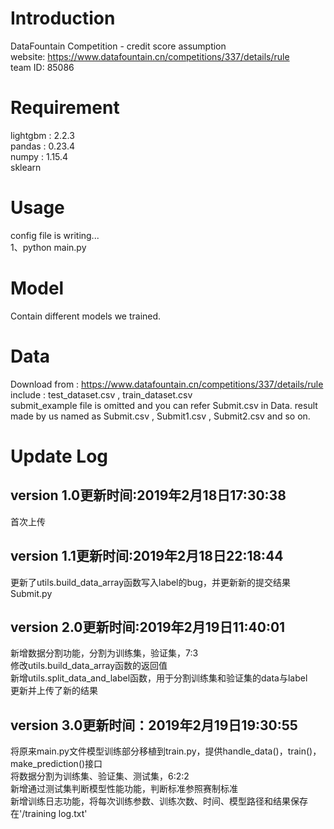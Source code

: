 # Introduction  
DataFountain Competition - credit score assumption  
website: https://www.datafountain.cn/competitions/337/details/rule  
team ID: 85086  
# Requirement
lightgbm : 2.2.3  
pandas : 0.23.4  
numpy : 1.15.4  
sklearn  
# Usage 
config file is writing...  
1、python main.py
# Model  
Contain different models we trained.  
# Data  
Download from : https://www.datafountain.cn/competitions/337/details/rule  
include : test_dataset.csv , train_dataset.csv  
submit_example file is omitted and you can refer Submit.csv in Data.
result made by us named as Submit.csv , Submit1.csv , Submit2.csv and so on.  

# Update Log
## version 1.0更新时间:2019年2月18日17:30:38  
首次上传
## version 1.1更新时间:2019年2月18日22:18:44  
更新了utils.build_data_array函数写入label的bug，并更新新的提交结果Submit.py  
## version 2.0更新时间:2019年2月19日11:40:01  
新增数据分割功能，分割为训练集，验证集，7:3  
修改utils.build_data_array函数的返回值  
新增utils.split_data_and_label函数，用于分割训练集和验证集的data与label  
更新并上传了新的结果
## version 3.0更新时间：2019年2月19日19:30:55  
将原来main.py文件模型训练部分移植到train.py，提供handle_data()，train()，make_prediction()接口  
将数据分割为训练集、验证集、测试集，6:2:2  
新增通过测试集判断模型性能功能，判断标准参照赛制标准  
新增训练日志功能，将每次训练参数、训练次数、时间、模型路径和结果保存在'/training log.txt'
